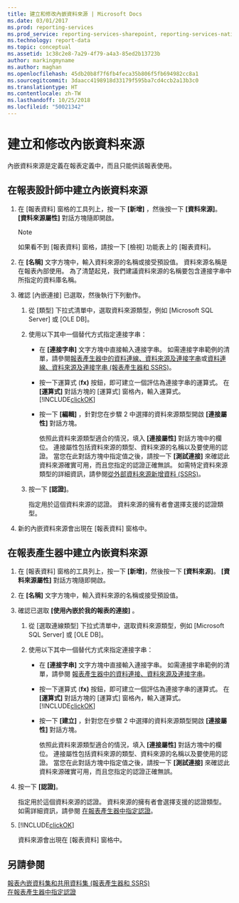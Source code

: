 ```yaml
---
title: 建立和修改內嵌資料來源 | Microsoft Docs
ms.date: 03/01/2017
ms.prod: reporting-services
ms.prod_service: reporting-services-sharepoint, reporting-services-native
ms.technology: report-data
ms.topic: conceptual
ms.assetid: 1c38c2e8-7a29-4f79-a4a3-85ed2b13723b
author: markingmyname
ms.author: maghan
ms.openlocfilehash: 45db20b8f7f6fb4feca35b806f5fb694982cc8a1
ms.sourcegitcommit: 3daacc4198918d33179f595ba7cd4ccb2a13b3c0
ms.translationtype: HT
ms.contentlocale: zh-TW
ms.lasthandoff: 10/25/2018
ms.locfileid: "50021342"
---
```

# <a name="create-and-modify-embedded-data-sources"></a>建立和修改內嵌資料來源
  內嵌資料來源是定義在報表定義中，而且只能供該報表使用。  
  
## <a name="to-create-an-embedded-data-source-in-report-designer"></a>在報表設計師中建立內嵌資料來源  
  
1.  在 [報表資料] 窗格的工具列上，按一下 **[新增]** ，然後按一下 **[資料來源]**。 **[資料來源屬性]** 對話方塊隨即開啟。  
  
    > [!NOTE]  
    >  如果看不到 [報表資料] 窗格，請按一下 [檢視] 功能表上的 [報表資料]。  
  
2.  在 **[名稱]** 文字方塊中，輸入資料來源的名稱或接受預設值。 資料來源名稱是在報表內部使用。 為了清楚起見，我們建議資料來源的名稱要包含連接字串中所指定的資料庫名稱。  
  
3.  確認 [內嵌連接]  已選取，然後執行下列動作。  
  
    1.  從 [類型] 下拉式清單中，選取資料來源類型，例如 [Microsoft SQL Server] 或 [OLE DB]。  
  
    2.  使用以下其中一個替代方式指定連接字串：  
  
        -   在 **[連接字串]** 文字方塊中直接輸入連接字串。 如需連接字串範例的清單，請參閱[報表產生器中的資料連線、資料來源及連接字串](https://msdn.microsoft.com/library/7e103637-4371-43d7-821c-d269c2cc1b34)或[資料連線、資料來源及連接字串 &#40;報表產生器和 SSRS&#41;](../../reporting-services/report-data/data-connections-data-sources-and-connection-strings-report-builder-and-ssrs.md)。  
  
        -   按一下運算式 (**fx)** 按鈕，即可建立一個評估為連接字串的運算式。 在 **[運算式]** 對話方塊的 [運算式] 窗格內，輸入運算式。 [!INCLUDE[clickOK](../../includes/clickok-md.md)]  
  
        -   按一下 **[編輯]** ，針對您在步驟 2 中選擇的資料來源類型開啟 **[連接屬性]** 對話方塊。  
  
             依照此資料來源類型適合的情況，填入 **[連接屬性]** 對話方塊中的欄位。 連接屬性包括資料來源的類型、資料來源的名稱以及要使用的認證。 當您在此對話方塊中指定值之後，請按一下 **[測試連接]** 來確認此資料來源確實可用，而且您指定的認證正確無誤。 如需特定資料來源類型的詳細資訊，請參閱[從外部資料來源新增資料 &#40;SSRS&#41;](../../reporting-services/report-data/add-data-from-external-data-sources-ssrs.md)。  
  
    3.  按一下 **[認證]**。  
  
         指定用於這個資料來源的認證。 資料來源的擁有者會選擇支援的認證類型。  
  
4.  新的內嵌資料來源會出現在 [報表資料] 窗格中。  
  
## <a name="to-create-an-embedded-data-source-in-report-builder"></a>在報表產生器中建立內嵌資料來源  
  
1.  在 [報表資料] 窗格的工具列上，按一下 **[新增]**，然後按一下 **[資料來源]**。 **[資料來源屬性]** 對話方塊隨即開啟。  
  
2.  在 **[名稱]** 文字方塊中，輸入資料來源的名稱或接受預設值。  
  
3.  確認已選取 **[使用內嵌於我的報表的連接]** 。  
  
    1.  從 [選取連線類型] 下拉式清單中，選取資料來源類型，例如 [Microsoft SQL Server] 或 [OLE DB]。  
  
    2.  使用以下其中一個替代方式來指定連接字串：  
  
        -   在 **[連接字串]** 文字方塊中直接輸入連接字串。 如需連接字串範例的清單，請參閱 [報表產生器中的資料連接、資料來源及連接字串](https://msdn.microsoft.com/library/7e103637-4371-43d7-821c-d269c2cc1b34)。  
  
        -   按一下運算式 (**fx)** 按鈕，即可建立一個評估為連接字串的運算式。 在 **[運算式]** 對話方塊的 [運算式] 窗格內，輸入運算式。 [!INCLUDE[clickOK](../../includes/clickok-md.md)]  
  
        -   按一下 **[建立]** ，針對您在步驟 2 中選擇的資料來源類型開啟 **[連接屬性]** 對話方塊。  
  
             依照此資料來源類型適合的情況，填入 **[連接屬性]** 對話方塊中的欄位。 連接屬性包括資料來源的類型、資料來源的名稱以及要使用的認證。 當您在此對話方塊中指定值之後，請按一下 **[測試連接]** 來確認此資料來源確實可用，而且您指定的認證正確無誤。  
  
4.  按一下 **[認證]**。  
  
     指定用於這個資料來源的認證。 資料來源的擁有者會選擇支援的認證類型。 如需詳細資訊，請參閱 [在報表產生器中指定認證](https://msdn.microsoft.com/library/7412ce68-aece-41c0-8c37-76a0e54b6b53)。  
  
5.  [!INCLUDE[clickOK](../../includes/clickok-md.md)]  
  
     資料來源會出現在 [報表資料] 窗格中。  
  
## <a name="see-also"></a>另請參閱  
 [報表內嵌資料集和共用資料集 &#40;報表產生器和 SSRS&#41;](../../reporting-services/report-data/report-embedded-datasets-and-shared-datasets-report-builder-and-ssrs.md)   
 [在報表產生器中指定認證](https://msdn.microsoft.com/library/7412ce68-aece-41c0-8c37-76a0e54b6b53)  
  
  
